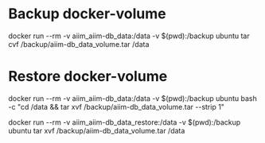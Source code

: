 # Backup docker-volume

docker run --rm -v aiim_aiim-db_data:/data -v $(pwd):/backup ubuntu tar cvf /backup/aiim-db_data_volume.tar /data

# Restore docker-volume

docker run --rm -v aiim_aiim-db_data:/data -v $(pwd):/backup ubuntu bash -c "cd /data && tar xvf /backup/aiim-db_data_volume.tar --strip 1"

docker run --rm -v aiim_aiim-db_data_restore:/data -v $(pwd):/backup ubuntu tar xvf /backup/aiim-db_data_volume.tar /data